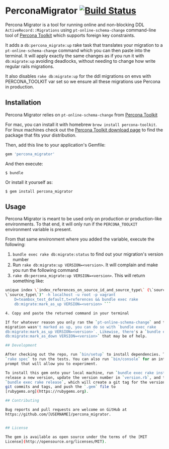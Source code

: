 # PerconaMigrator [![Build Status](https://travis-ci.org/redbooth/percona_migrator.svg?branch=master)](https://travis-ci.org/redbooth/percona_migrator)

Percona Migrator is a tool for running online and non-blocking
DDL `ActiveRecord::Migrations` using `pt-online-schema-change` command-line tool of
[Percona
Toolkit](https://www.percona.com/doc/percona-toolkit/2.0/pt-online-schema-change.html)
which supports foreign key constraints.

It adds a `db:percona_migrate:up` rake task that translates your migration to a
`pt-online-schema-change` command which you can then paste into the terminal.
It will apply exactly the same changes as if you run it with `db:migrate:up`
avoiding deadlocks, without needing to change how write regular rails
migrations.

It also disables `rake db:migrate:up` for the ddl migrations on envs with
PERCONA_TOOLKIT var set so we ensure all these migrations use Percona in production.

## Installation

Percona Migrator relies on `pt-online-schema-change` from  [Percona
Toolkit](https://www.percona.com/doc/percona-toolkit/2.0/pt-online-schema-change.html)

For mac, you can install it with homebrew `brew install percona-toolkit`. For
linux machines check out the [Percona Toolkit download
page](https://www.percona.com/downloads/percona-toolkit/) to find the package
that fits your distribution.

Then, add this line to your application's Gemfile:

```ruby
gem 'percona_migrator'
```

And then execute:

    $ bundle

Or install it yourself as:

    $ gem install percona_migrator

## Usage

Percona Migrator is meant to be used only on production or production-like
environments. To that end, it will only run if the `PERCONA_TOOLKIT`
environment variable is present.

From that same environment where you added the variable, execute the following:

1. `bundle exec rake db:migrate:status` to find out your migration's version
number
2. Run `rake db:migrate:up VERSION=<version>`. It will complain and make you
run the following command
3. `rake db:percona_migrate:up VERSION=<version>`.
This will return something like:

```bash pt-online-schema-change --execute --recursion-method=none --alter "add
unique index \`index_references_on_source_id_and_source_type\` (\`source_id\`,
\`source_type\`)" -h localhost -u root -p vagrant
    D=teambox_test_default,t=references && bundle exec rake
    db:migrate:mark_as_up VERSION=<version> ```

4. Copy and paste the returned command in your terminal

If for whatever reason you only ran the `pt-online-schema-change` and the
migration wasn't marked as up, you can do so with `bundle exec rake
db:migrate:mark_as_up VERSION=<version>`. Likewise, there's a `bundle exec rake
db:migrate:mark_as_down VERSION=<version>` that may be of help.

## Development

After checking out the repo, run `bin/setup` to install dependencies. Then, run
`rake spec` to run the tests. You can also run `bin/console` for an interactive
prompt that will allow you to experiment.

To install this gem onto your local machine, run `bundle exec rake install`. To
release a new version, update the version number in `version.rb`, and then run
`bundle exec rake release`, which will create a git tag for the version, push
git commits and tags, and push the `.gem` file to
[rubygems.org](https://rubygems.org).

## Contributing

Bug reports and pull requests are welcome on GitHub at
https://github.com/[USERNAME]/percona_migrator.


## License

The gem is available as open source under the terms of the [MIT
License](http://opensource.org/licenses/MIT).

